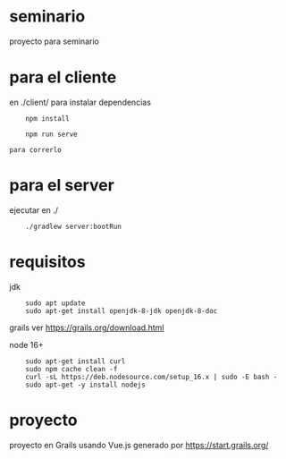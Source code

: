 # seminario
proyecto para seminario


#  para el cliente

en ./client/ para instalar dependencias
```
    npm install 
```
    
```
    npm run serve 
```
    para correrlo

#  para el server

ejecutar en ./
```
    ./gradlew server:bootRun 
```

# requisitos

jdk
```
    sudo apt update
    sudo apt-get install openjdk-8-jdk openjdk-8-doc
```

grails 
 ver https://grails.org/download.html

node 16+
```
    sudo apt-get install curl
    sudo npm cache clean -f
    curl -sL https://deb.nodesource.com/setup_16.x | sudo -E bash -
    sudo apt-get -y install nodejs 
```

# proyecto
 proyecto en Grails usando Vue.js 
    generado por https://start.grails.org/
    
    
